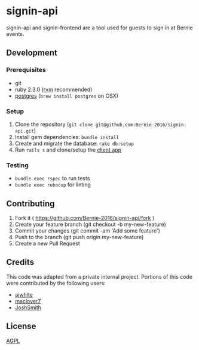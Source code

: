 # signin-api

signin-api and signin-frontend are a tool used for guests to sign in at Bernie events.

## Development

### Prerequisites

* git
* ruby 2.3.0 ([rvm](https://rvm.io/) recommended)
* [postgres](http://www.postgresql.org/) (`brew install postgres` on OSX)

### Setup

1. Clone the repository (`git clone git@github.com:Bernie-2016/signin-api.git`)
2. Install gem dependencies: `bundle install`
3. Create and migrate the database: `rake db:setup`
4. Run `rails s` and clone/setup the [client app](https://github.com/Bernie-2016/signin-frontend)

### Testing

* `bundle exec rspec` to run tests
* `bundle exec rubocop` for linting

## Contributing

1. Fork it ( https://github.com/Bernie-2016/signin-api/fork )
2. Create your feature branch (git checkout -b my-new-feature)
3. Commit your changes (git commit -am 'Add some feature')
4. Push to the branch (git push origin my-new-feature)
5. Create a new Pull Request

## Credits

This code was adapted from a private internal project. Portions of this code were contributed by the following users:

* [ajwhite](https://github.com/ajwhite)
* [maclover7](https://github.com/maclover7)
* [JoshSmith](https://github.com/JoshSmith)

## License

[AGPL](http://www.gnu.org/licenses/agpl-3.0.en.html)
